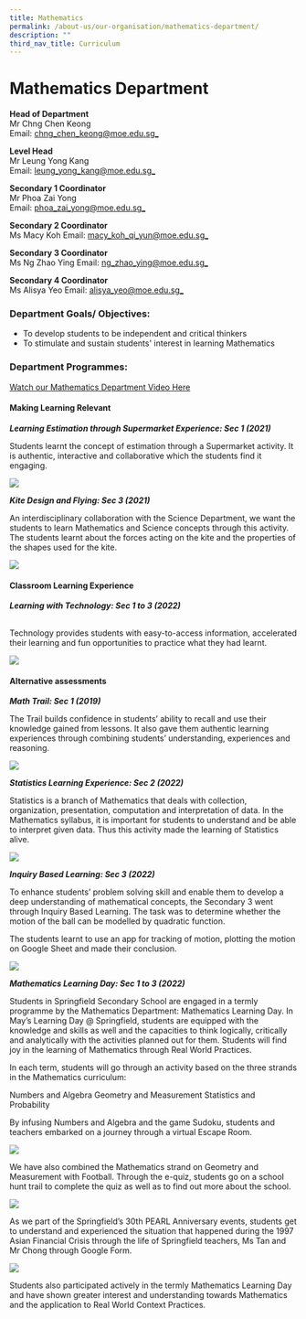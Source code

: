 ```yaml
---
title: Mathematics
permalink: /about-us/our-organisation/mathematics-department/
description: ""
third_nav_title: Curriculum
---
```


# **Mathematics Department**

**Head of Department**  
Mr Chng Chen Keong    
Email: [chng_chen_keong@moe.edu.sg_](mailto:chng_chen_keong@moe.edu.sg)

**Level Head**     
Mr Leung Yong Kang   
Email: [leung_yong_kang@moe.edu.sg_](mailto:leung_yong_kang@moe.edu.sg)

**Secondary 1 Coordinator**  
Mr Phoa Zai Yong
<br>Email: [phoa_zai_yong@moe.edu.sg_](mailto:phoa_zai_yong@moe.edu.sg)

**Secondary 2 Coordinator**  
Ms Macy Koh
Email: [macy_koh_qi_yun@moe.edu.sg_](mailto:macy_koh_qi_yun@moe.edu.sg)

**Secondary 3 Coordinator**  
Ms Ng Zhao Ying
Email: [ng_zhao_ying@moe.edu.sg_](mailto:ng_zhao_ying@moe.edu.sg)

**Secondary 4 Coordinator**  
Ms Alisya Yeo
Email: [alisya_yeo@moe.edu.sg_](mailto:alisya_yeo@moe.edu.sg)





### Department Goals/ Objectives:  

* To develop students to be independent and critical thinkers    
* To stimulate and sustain students' interest in learning Mathematics

### Department Programmes:

[Watch our Mathematics Department Video Here](https://youtu.be/Yvq3I4hFBDE)


#### Making Learning Relevant

***Learning Estimation through Supermarket Experience: Sec 1 (2021)***

Students learnt the concept of estimation through a Supermarket activity. It is authentic, interactive and collaborative which the students find it engaging.

![](/images/maths1.png)

***Kite Design and Flying: Sec 3 (2021)***

An interdisciplinary collaboration with the Science Department, we want the students to learn Mathematics and Science concepts through this activity. The students learnt about the forces acting on the kite and the properties of the shapes used for the kite.

![](/images/maths2.png)


#### Classroom Learning Experience

***Learning with Technology: Sec 1 to 3 (2022)***

<br>Technology provides students with easy-to-access information, accelerated their learning and fun opportunities to practice what they had learnt.

![](/images/maths3.png)


#### Alternative assessments


***Math Trail: Sec 1 (2019)***

The Trail builds confidence in students’ ability to recall and use their knowledge gained from lessons. It also gave them authentic learning experiences through combining students’ understanding, experiences and reasoning.


![](/images/maths4.png)


***Statistics Learning Experience: Sec 2 (2022)***

Statistics is a branch of Mathematics that deals with collection, organization, presentation, computation and interpretation of data. In the Mathematics syllabus, it is important for students to understand and be able to interpret given data. Thus this activity made the learning of Statistics alive.

![](/images/maths5.png)


***Inquiry Based Learning: Sec 3 (2022)***

To enhance students’ problem solving skill and enable them to develop a deep understanding of mathematical concepts, the Secondary 3 went through Inquiry Based Learning. The task was to determine whether the motion of the ball can be modelled by quadratic function.

The students learnt to use an app for tracking of motion, plotting the motion on Google Sheet and made their conclusion.

![](/images/maths6.png)



***Mathematics Learning Day: Sec 1 to 3 (2022)***

Students in Springfield Secondary School are engaged in a termly programme by the Mathematics Department: Mathematics Learning Day. In May’s Learning Day @ Springfield, students are equipped with the knowledge and skills as well and the capacities to think logically, critically and analytically with the activities planned out for them. Students will find joy in the learning of Mathematics through Real World Practices.

In each term, students will go through an activity based on the three strands in the Mathematics curriculum:



Numbers and Algebra
Geometry and Measurement
Statistics and Probability


By infusing Numbers and Algebra and the game Sudoku, students and teachers embarked on a journey through a virtual Escape Room.

![](/images/Maths7.png)

We have also combined the Mathematics strand on Geometry and Measurement with Football. Through the e-quiz, students go on a school hunt trail to complete the quiz as well as to find out more about the school.

![](/images/Maths8.png)

As we part of the Springfield’s 30th PEARL Anniversary events, students get to understand and experienced the situation that happened during the 1997 Asian Financial Crisis through the life of Springfield teachers, Ms Tan and Mr Chong through Google Form.

![](/images/Maths9.png)

Students also participated actively in the termly Mathematics Learning Day and have shown greater interest and understanding towards Mathematics and the application to Real World Context Practices.



